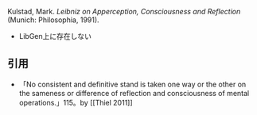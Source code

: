 Kulstad, Mark. *Leibniz on Apperception, Consciousness and Reflection* (Munich: Philosophia, 1991).

- LibGen上に存在しない


## 引用
- 「No consistent and definitive stand is taken one way or the other on the sameness or difference of reflection and consciousness of mental operations.」115。by [[Thiel 2011]]
